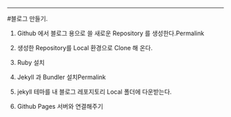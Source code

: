 ---
#블로그 만들기.

1. Github 에서 블로그 용으로 쓸 새로운 Repository 를 생성한다.Permalink

2. 생성한 Repository를 Local 환경으로 Clone 해 온다.

3. Ruby 설치

4. Jekyll 과 Bundler 설치Permalink

5. jekyll 테마를 내 블로그 레포지토리 Local 폴더에 다운받는다.

6. Github Pages 서버와 연결해주기